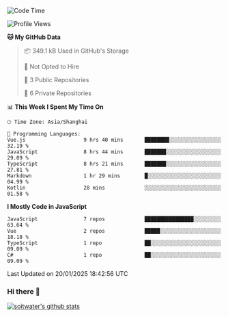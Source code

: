 <!--START_SECTION:waka-->
![Code Time](http://img.shields.io/badge/Code%20Time-4%2C531%20hrs%2021%20mins-blue)

![Profile Views](http://img.shields.io/badge/Profile%20Views-0-blue)

**🐱 My GitHub Data** 

> 📦 349.1 kB Used in GitHub's Storage 
 > 
> 🚫 Not Opted to Hire
 > 
> 📜 3 Public Repositories 
 > 
> 🔑 6 Private Repositories 
 > 
📊 **This Week I Spent My Time On** 

```text
🕑︎ Time Zone: Asia/Shanghai

💬 Programming Languages: 
Vue.js                   9 hrs 40 mins       ████████░░░░░░░░░░░░░░░░░   32.19 % 
JavaScript               8 hrs 44 mins       ███████░░░░░░░░░░░░░░░░░░   29.09 % 
TypeScript               8 hrs 21 mins       ███████░░░░░░░░░░░░░░░░░░   27.81 % 
Markdown                 1 hr 29 mins        █░░░░░░░░░░░░░░░░░░░░░░░░   04.99 % 
Kotlin                   28 mins             ░░░░░░░░░░░░░░░░░░░░░░░░░   01.58 % 
```

**I Mostly Code in JavaScript** 

```text
JavaScript               7 repos             ████████████████░░░░░░░░░   63.64 % 
Vue                      2 repos             █████░░░░░░░░░░░░░░░░░░░░   18.18 % 
TypeScript               1 repo              ██░░░░░░░░░░░░░░░░░░░░░░░   09.09 % 
C#                       1 repo              ██░░░░░░░░░░░░░░░░░░░░░░░   09.09 % 
```




 Last Updated on 20/01/2025 18:42:56 UTC
<!--END_SECTION:waka-->

### Hi there 👋
[![soitwater's github stats](https://github-readme-stats.vercel.app/api?username=soitwater)](https://github.com/soitwater/github-readme-stats)
